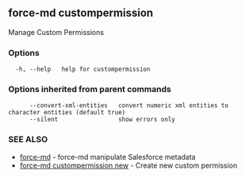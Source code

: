 ## force-md custompermission

Manage Custom Permissions

### Options

```
  -h, --help   help for custompermission
```

### Options inherited from parent commands

```
      --convert-xml-entities   convert numeric xml entities to character entities (default true)
      --silent                 show errors only
```

### SEE ALSO

* [force-md](force-md.md)	 - force-md manipulate Salesforce metadata
* [force-md custompermission new](force-md_custompermission_new.md)	 - Create new custom permission

